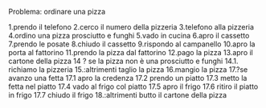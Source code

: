 Problema: ordinare una pizza

1.prendo il telefono
2.cerco il numero della pizzeria
3.telefono alla pizzeria
4.ordino una pizza prosciutto e funghi
5.vado in cucina
6.apro il cassetto
7.prendo le posate
8.chiudo il cassetto
9.rispondo al campanello
10.apro la porta al fattorino
11.prendo la pizza dal fattorino
12.pago la pizza
13.apro il cartone della pizza
14 ? se la pizza non è una prosciutto e funghi
    14.1. richiamo la pizzeria
15.:altrimenti taglio la pizza
16.mangio la pizza
17.?se avanzo una fetta
    17.1   apro la credenza
    17.2 prendo un piatto
    17.3 metto la fetta nel piatto
    17.4 vado al frigo col piatto
    17.5 apro il frigo
    17.6 ritiro il piatto in frigo
    17.7 chiudo il frigo
18.:altrimenti butto il cartone della pizza